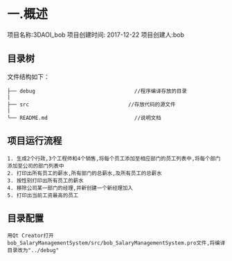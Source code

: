 # 一.概述
项目名称:3DAOI_bob
项目创建时间: 2017-12-22
项目创建人:bob

## 目录树

文件结构如下：

```
├── debug								 //程序编译存放的目录
|
├── src								   //存放代码的源文件
|
└── README.md						     //说明文档

```

## 项目运行流程

```
1. 生成2个行政,3个工程师和4个销售,将每个员工添加至相应部门的员工列表中,将每个部门添加至公司的部门列表中
2. 打印出所有员工的薪水,所有部门的总薪水,及所有员工的总薪水
3. 按性别打印出所有员工的薪水
4. 移除公司某一部门的经理,并新创建一个新经理加入
5. 打印出当前工资最高的员工

```

## 目录配置

```
用Qt Creator打开bob_SalaryManagementSystem/src/bob_SalaryManagementSystem.pro文件,将编译目录改为"../debug"

```



